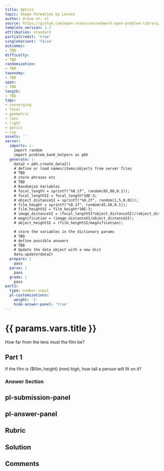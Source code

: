 ```yaml
---
title: Optics
topic: Image Formation by Lenses
author: Urone et. al
source: https://github.com/open-resources/webwork-open-problem-library/tree/master/Contrib/BrockPhysics/College_Physics_Urone/25.Geometric_Optics/Image_Formation_by_Lenses/NU_U17-25-06-009.pg
template_version: 1.3
attribution: standard
partialCredit: 'true'
singleVariant: 'false'
outcomes:
- TBD
difficulty:
- TBD
randomization:
- TBD
taxonomy:
- TBD
span:
- TBD
length:
- TBD
tags:
- converging
- focal
- geometric
- lens
- light
- optics
- ray
assets: ''
server:
  imports: |-
    import random
    import problem_bank_helpers as pbh
  generate: |-
    data2 = pbh.create_data2()
    # define or load names/items/objects from server files
    # TBD
    # store phrases etc
    # TBD
    # Randomize Variables
    # focal_length = sprintf("%0.1f", random(85,90,0.1));
    # focal_lengthSI = focal_length*10E-3;
    # object_distanceSI = sprintf("%0.2f", random(1,5,0.01));
    # film_height = sprintf("%0.1f", random(45,50,0.1));
    # film_heightSI = film_height*10E-3;
    # image_distanceSI = (focal_lengthSI*object_distanceSI)/(object_distanceSI-focal_lengthSI);
    # magnification = (image_distanceSI/object_distanceSI);
    # object_heightSI = (film_heightSI/magnification);

    # store the variables in the dictionary params
    # TBD
    # define possible answers
    # TBD
    # Update the data object with a new dict
    data.update(data2)
  prepare: |
    pass
  parse: |
    pass
  grade: |
    pass
part1:
  type: number-input
  pl-customizations:
    weight: '1'
    hide-answer-panel: 'true'
---
```


# {{ params.vars.title }} 


How far from the lens must the film be?

## Part 1 
If the film is ($film_height) (mm) high, how tall a person will fit on it? 


 ### Answer Section


## pl-submission-panel 


## pl-answer-panel 


## Rubric 


## Solution 


## Comments 



